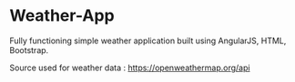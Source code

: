 # Weather-App

Fully functioning simple weather application built using AngularJS, HTML, Bootstrap.

Source used for weather data : https://openweathermap.org/api
